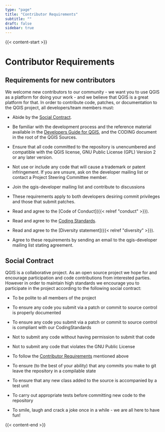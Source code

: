 ```yaml
---
type: "page"
title: "Contributor Requirements"
subtitle: ""
draft: false
sidebar: true
---
```


{{< content-start  >}}

# Contributor Requirements

## Requirements for new contributors

We welcome new contributors to our community - we want you to use QGIS as a platform for doing your work - and we believe that QGIS is a great platform for that. In order to contribute code, patches, or documentation to the QGIS project, all developers/team members must:

- Abide by the [Social Contract](#social-contract).

- Be familiar with the development process and the reference material available in the [Developers Guide for QGIS](https://docs.qgis.org/testing/en/docs/developers_guide/index.html), and the CODING document in the root of the QGIS Sources.

- Ensure that all code committed to the repository is unencumbered and compatible with the QGIS license, GNU Public License (GPL) Version 2 or any later version.

- Not use or include any code that will cause a trademark or patent infringement. If you are unsure, ask on the developer mailing list or contact a Project Steering Committee member.

- Join the qgis-developer mailing list and contribute to discussions

- These requirements apply to both developers desiring commit privileges and those that submit patches.

- Read and agree to the [Code of Conduct]({{< relref "conduct" >}}).

- Read and agree to the [Coding Standards](https://docs.qgis.org/testing/en/docs/developers_guide/codingstandards.html).

- Read and agree to the [Diversity statement]({{< relref "diversity" >}}).

- Agree to these requirements by sending an email to the qgis-developer mailing list stating agreement.

## Social Contract

QGIS is a collaborative project. As an open source project we hope for and encourage participation and code contributions from interested parties. However in order to maintain high standards we encourage you to participate in the project according to the following social contract:

- To be polite to all members of the project

- To ensure any code you submit via a patch or commit to source control is properly documented

- To ensure any code you submit via a patch or commit to source control is compliant with our CodingStandards

- Not to submit any code without having permission to submit that code

- Not to submit any code that violates the GNU Public License

- To follow the [Contributor Requirements](#contributor-requirements) mentioned above

- To ensure (to the best of your ability) that any commits you make to git leave the repository in a compilable state

- To ensure that any new class added to the source is accompanied by a test unit

- To carry out appropriate tests before committing new code to the repository

- To smile, laugh and crack a joke once in a while - we are all here to have fun!


{{< content-end >}}
